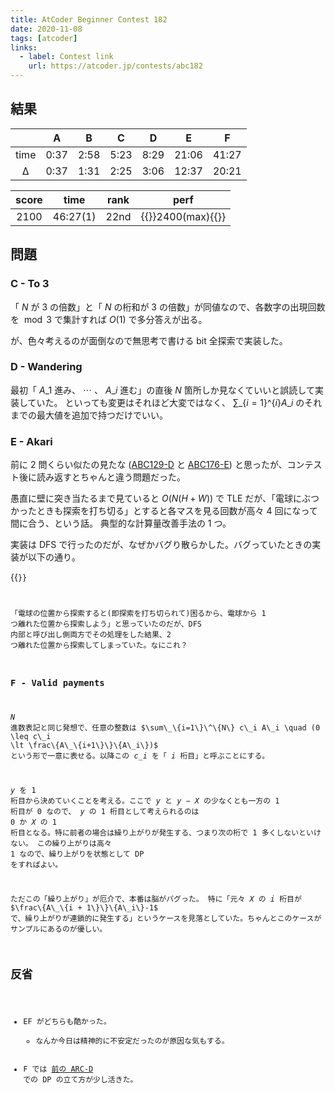 ```yaml
---
title: AtCoder Beginner Contest 182
date: 2020-11-08
tags: [atcoder]
links:
  - label: Contest link
    url: https://atcoder.jp/contests/abc182
---
```


## 結果

|      |  A   |  B   |  C   |  D   |   E   |   F   |
| :--: | :--: | :--: | :--: | :--: | :---: | :---: |
| time | 0:37 | 2:58 | 5:23 | 8:29 | 21:06 | 41:27 |
|  Δ   | 0:37 | 1:31 | 2:25 | 3:06 | 12:37 | 20:21 |

| score |   time   | rank |                  perf                   |
| :---: | :------: | :--: | :-------------------------------------: |
| 2100  | 46:27(1) | 22nd | {{<color orange>}}2400(max){{</color>}} |

## 問題

### C - To 3

「 $N$ が $3$ の倍数」と「 $N$ の桁和が $3$ の倍数」が同値なので、各数字の出現回数を $\bmod 3$ で集計すれば $O(1)$ で多分答えが出る。

が、色々考えるのが面倒なので無思考で書ける bit 全探索で実装した。

### D - Wandering

最初「 $A\_1$ 進み、 $\cdots$ 、 $A\_i$ 進む」の直後 $N$ 箇所しか見なくていいと誤読して実装していた。
といっても変更はそれほど大変ではなく、 $\sum\_\{i = 1\}\^\{i\} A\_i$ のそれまでの最大値を追加で持つだけでいい。

### E - Akari

前に 2 問くらい似たの見たな ([ABC129-D](https://atcoder.jp/contests/abc129/tasks/abc129_d) と [ABC176-E](https://atcoder.jp/contests/abc176/tasks/abc176_e)) と思ったが、コンテスト後に読み返すとちゃんと違う問題だった。

愚直に壁に突き当たるまで見ていると $O(N(H+W))$ で TLE だが、「電球にぶつかったときも探索を打ち切る」とすると各マスを見る回数が高々 $4$ 回になって間に合う、という話。
典型的な計算量改善手法の 1 つ。

実装は DFS で行ったのだが、なぜかバグり散らかした。バグっていたときの実装が以下の通り。

{{<code file="0.cpp" language="cpp">}}

「電球の位置から探索すると(即探索を打ち切られて)困るから、電球から 1 つ離れた位置から探索しよう」と思っていたのだが、DFS 内部と呼び出し側両方でその処理をした結果、2 つ離れた位置から探索してしまっていた。なにこれ？

### F - Valid payments

$N$ 進数表記と同じ発想で、任意の整数は $\sum\_\{i=1\}\^\{N\} c\_i A\_i \quad (0 \leq c\_i \lt \frac\{A\_\{i+1\}\}\{A\_i\})$ という形で一意に表せる。以降この $c\_i$ を「 $i$ 桁目」と呼ぶことにする。

$y$ を 1 桁目から決めていくことを考える。ここで $y$ と $y - X$ の少なくとも一方の 1 桁目が $0$ なので、 $y$ の 1 桁目として考えられるのは $0$ か $X$ の 1 桁目となる。特に前者の場合は繰り上がりが発生する、つまり次の桁で $1$ 多くしないといけない。
この繰り上がりは高々 $1$ なので、繰り上がりを状態として DP をすればよい。

ただこの「繰り上がり」が厄介で、本番は脳がバグった。
特に「元々 $X$ の $i$ 桁目が $\frac\{A\_\{i + 1\}\}\{A\_i\}-1$ で、繰り上がりが連鎖的に発生する」というケースを見落としていた。ちゃんとこのケースがサンプルにあるのが優しい。

## 反省

- EF がどちらも酷かった。
  - なんか今日は精神的に不安定だったのが原因な気もする。
- F では [前の ARC-D](https://atcoder.jp/contests/arc107/tasks/arc107_d) での DP の立て方が少し活きた。
